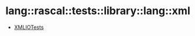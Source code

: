 # lang::rascal::tests::library::lang::xml


   * [XMLIOTests](../../../../../../../Library/lang/rascal/tests/library/lang/xml/XMLIOTests.md)